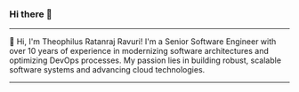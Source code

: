 ### Hi there 👋

---

👋 Hi, I'm Theophilus Ratanraj Ravuri! I'm a Senior Software Engineer with over 10 years of experience in modernizing software architectures and optimizing DevOps processes. My passion lies in building robust, scalable software systems and advancing cloud technologies.

---


